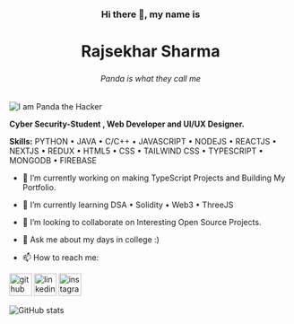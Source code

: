 
  
### <p align='center'>Hi there 👋, my name is </p>
### <h1 align="center">Rajsekhar Sharma</h1> 
### <h6 align='center'>Panda is what they call me</h6>
![I am Panda the Hacker](https://c.tenor.com/lNtmoshuUI8AAAAi/bahroo-hacker.gif)

**Cyber Security-Student , Web Developer and UI/UX Designer.**

**Skills:** PYTHON • JAVA • C/C++ • JAVASCRIPT • NODEJS • REACTJS • NEXTJS • REDUX • HTML5 • CSS • TAILWIND CSS • TYPESCRIPT • MONGODB • FIREBASE

- 🔭 I’m currently working on making TypeScript Projects and Building My Portfolio. 
- 🌱 I’m currently learning DSA • Solidity • Web3 • ThreeJS 
- 👯 I’m looking to collaborate on Interesting Open Source Projects. 
- 💬 Ask me about my days in college :) 


- 📫 How to reach me:

[<img src="https://img.icons8.com/color/50/ffffff/linkedin.png" alt='github' height='40'>](https://www.linkedin.com/in/hrs2306/)  [<img src="https://img.icons8.com/color/48/ffffff/instagram-new--v1.png" alt='linkedin' height='40'>](https://www.instagram.com/the_raj_you_know/)  [<img src="https://img.icons8.com/color/48/000000/gmail-new.png" alt='instagram' height='40'>](mailto:raj23june2001@gmail.com)  

![GitHub stats](https://github-readme-stats.vercel.app/api?username=PandaPrince19&show_icons=true&theme=cobalt)  
